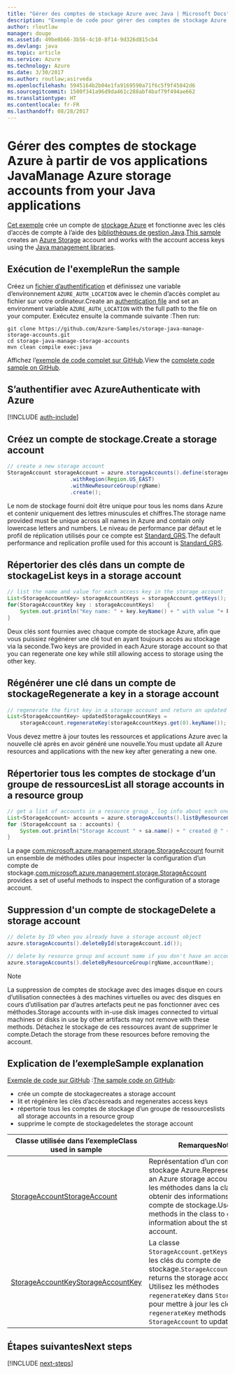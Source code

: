 ```yaml
---
title: "Gérer des comptes de stockage Azure avec Java | Microsoft Docs"
description: "Exemple de code pour gérer des comptes de stockage Azure avec le kit de développement logiciel (SDK) pour Java"
author: rloutlaw
manager: douge
ms.assetid: 49be8b66-3b56-4c10-8f14-9d326d815cb4
ms.devlang: java
ms.topic: article
ms.service: Azure
ms.technology: Azure
ms.date: 3/30/2017
ms.author: routlaw;asirveda
ms.openlocfilehash: 5945164b2b04e1fa9169590a71f6c5f9f45842d6
ms.sourcegitcommit: 1500f341a96d9da461c288abf4baf79f494ae662
ms.translationtype: HT
ms.contentlocale: fr-FR
ms.lasthandoff: 08/28/2017
---
```

# <a name="manage-azure-storage-accounts-from-your-java-applications"></a><span data-ttu-id="877b8-103">Gérer des comptes de stockage Azure à partir de vos applications Java</span><span class="sxs-lookup"><span data-stu-id="877b8-103">Manage Azure storage accounts from your Java applications</span></span>

<span data-ttu-id="877b8-104">[Cet exemple](https://github.com/Azure-Samples/storage-java-manage-storage-accounts) crée un compte de [stockage Azure](https://docs.microsoft.com/azure/storage/storage-introduction) et fonctionne avec les clés d’accès de compte à l’aide des [bibliothèques de gestion Java](https://github.com/Azure/azure-sdk-for-java).</span><span class="sxs-lookup"><span data-stu-id="877b8-104">[This sample](https://github.com/Azure-Samples/storage-java-manage-storage-accounts) creates an [Azure Storage](https://docs.microsoft.com/azure/storage/storage-introduction) account and works with the account access keys using the [Java management libraries](https://github.com/Azure/azure-sdk-for-java).</span></span> 

## <a name="run-the-sample"></a><span data-ttu-id="877b8-105">Exécution de l'exemple</span><span class="sxs-lookup"><span data-stu-id="877b8-105">Run the sample</span></span>

<span data-ttu-id="877b8-106">Créez un [fichier d’authentification](https://github.com/Azure/azure-sdk-for-java/blob/master/AUTH.md) et définissez une variable d’environnement `AZURE_AUTH_LOCATION` avec le chemin d’accès complet au fichier sur votre ordinateur.</span><span class="sxs-lookup"><span data-stu-id="877b8-106">Create an [authentication file](https://github.com/Azure/azure-sdk-for-java/blob/master/AUTH.md) and set an environment variable `AZURE_AUTH_LOCATION` with the full path to the file on your computer.</span></span> <span data-ttu-id="877b8-107">Exécutez ensuite la commande suivante :</span><span class="sxs-lookup"><span data-stu-id="877b8-107">Then run:</span></span>

```
git clone https://github.com/Azure-Samples/storage-java-manage-storage-accounts.git
cd storage-java-manage-storage-accounts
mvn clean compile exec:java
```

<span data-ttu-id="877b8-108">Affichez l’[exemple de code complet sur GitHub](https://github.com/Azure-Samples/storage-java-manage-storage-accounts).</span><span class="sxs-lookup"><span data-stu-id="877b8-108">View the [complete code sample on GitHub](https://github.com/Azure-Samples/storage-java-manage-storage-accounts).</span></span>

## <a name="authenticate-with-azure"></a><span data-ttu-id="877b8-109">S’authentifier avec Azure</span><span class="sxs-lookup"><span data-stu-id="877b8-109">Authenticate with Azure</span></span>

[!INCLUDE [auth-include](includes/java-auth-include.md)] 

## <a name="create-a-storage-account"></a><span data-ttu-id="877b8-110">Créez un compte de stockage.</span><span class="sxs-lookup"><span data-stu-id="877b8-110">Create a storage account</span></span>

```java
// create a new storage account
StorageAccount storageAccount = azure.storageAccounts().define(storageAccountName)
                    .withRegion(Region.US_EAST)
                    .withNewResourceGroup(rgName)
                    .create();
```

<span data-ttu-id="877b8-111">Le nom de stockage fourni doit être unique pour tous les noms dans Azure et contenir uniquement des lettres minuscules et chiffres.</span><span class="sxs-lookup"><span data-stu-id="877b8-111">The storage name provided must be unique across all names in Azure and contain only lowercase letters and numbers.</span></span> <span data-ttu-id="877b8-112">Le niveau de performance par défaut et le profil de réplication utilisés pour ce compte est [Standard_GRS](https://docs.microsoft.com/azure/storage/storage-redundancy#geo-redundant-storage).</span><span class="sxs-lookup"><span data-stu-id="877b8-112">The default performance and replication profile used for this account is [Standard_GRS](https://docs.microsoft.com/azure/storage/storage-redundancy#geo-redundant-storage).</span></span>

## <a name="list-keys-in-a-storage-account"></a><span data-ttu-id="877b8-113">Répertorier des clés dans un compte de stockage</span><span class="sxs-lookup"><span data-stu-id="877b8-113">List keys in a storage account</span></span>
```java
// list the name and value for each access key in the storage account
List<StorageAccountKey> storageAccountKeys = storageAccount.getKeys();
for(StorageAccountKey key : storageAccountKeys)    {
    System.out.println("Key name: " + key.keyName() + " with value "+ key.value());
}
```

<span data-ttu-id="877b8-114">Deux clés sont fournies avec chaque compte de stockage Azure, afin que vous puissiez régénérer une clé tout en ayant toujours accès au stockage via la seconde.</span><span class="sxs-lookup"><span data-stu-id="877b8-114">Two keys are provided in each Azure storage account so that you can regenerate one key while still allowing access to storage using the other key.</span></span>

## <a name="regenerate-a-key-in-a-storage-account"></a><span data-ttu-id="877b8-115">Régénérer une clé dans un compte de stockage</span><span class="sxs-lookup"><span data-stu-id="877b8-115">Regenerate a key in a storage account</span></span>

```java
// regenerate the first key in a storage account and return an updated list of keys 
List<StorageAccountKey> updatedStorageAccountKeys =
    storageAccount.regenerateKey(storageAccountKeys.get(0).keyName());
```

<span data-ttu-id="877b8-116">Vous devez mettre à jour toutes les ressources et applications Azure avec la nouvelle clé après en avoir généré une nouvelle.</span><span class="sxs-lookup"><span data-stu-id="877b8-116">You must update all Azure resources and applications with the new key after generating a new one.</span></span>

## <a name="list-all-storage-accounts-in-a-resource-group"></a><span data-ttu-id="877b8-117">Répertorier tous les comptes de stockage d’un groupe de ressources</span><span class="sxs-lookup"><span data-stu-id="877b8-117">List all storage accounts in a resource group</span></span>
```java
// get a list of accounts in a resource group , log info about each one
List<StorageAccount> accounts = azure.storageAccounts().listByResourceGroup(rgName);
for (StorageAccount sa : accounts) {
    System.out.println("Storage Account " + sa.name() + " created @ " + sa.creationTime());
}
```

<span data-ttu-id="877b8-118">La page [com.microsoft.azure.management.storage.StorageAccount](https://docs.microsoft.com/java/api/com.microsoft.azure.management.storage._storage_account) fournit un ensemble de méthodes utiles pour inspecter la configuration d’un compte de stockage.</span><span class="sxs-lookup"><span data-stu-id="877b8-118">[com.microsoft.azure.management.storage.StorageAccount](https://docs.microsoft.com/java/api/com.microsoft.azure.management.storage._storage_account) provides a set of useful methods to inspect the configuration of a storage account.</span></span>

## <a name="delete-a-storage-account"></a><span data-ttu-id="877b8-119">Suppression d'un compte de stockage</span><span class="sxs-lookup"><span data-stu-id="877b8-119">Delete a storage account</span></span>
```java
// delete by ID when you already have a storage account object
azure.storageAccounts().deleteById(storageAccount.id());

// delete by resource group and account name if you don't have an account object
azure.storageAccounts().deleteByResourceGroup(rgName,accountName);
```

> [!NOTE]
> <span data-ttu-id="877b8-120">La suppression de comptes de stockage avec des images disque en cours d’utilisation connectées à des machines virtuelles ou avec des disques en cours d’utilisation par d’autres artefacts peut ne pas fonctionner avec ces méthodes.</span><span class="sxs-lookup"><span data-stu-id="877b8-120">Storage accounts with in-use disk images connected to virtual machines or disks in use by other artifacts may not remove with these methods.</span></span> <span data-ttu-id="877b8-121">Détachez le stockage de ces ressources avant de supprimer le compte.</span><span class="sxs-lookup"><span data-stu-id="877b8-121">Detach the storage from these resources before removing the account.</span></span>

## <a name="sample-explanation"></a><span data-ttu-id="877b8-122">Explication de l’exemple</span><span class="sxs-lookup"><span data-stu-id="877b8-122">Sample explanation</span></span>

<span data-ttu-id="877b8-123">[Exemple de code sur GitHub](https://github.com/Azure-Samples/storage-java-manage-storage-accounts) :</span><span class="sxs-lookup"><span data-stu-id="877b8-123">[The sample code on GitHub](https://github.com/Azure-Samples/storage-java-manage-storage-accounts):</span></span>

- <span data-ttu-id="877b8-124">crée un compte de stockage</span><span class="sxs-lookup"><span data-stu-id="877b8-124">creates a storage account</span></span>
- <span data-ttu-id="877b8-125">lit et régénère les clés d’accès</span><span class="sxs-lookup"><span data-stu-id="877b8-125">reads and regenerates access keys</span></span>
- <span data-ttu-id="877b8-126">répertorie tous les comptes de stockage d’un groupe de ressources</span><span class="sxs-lookup"><span data-stu-id="877b8-126">lists all storage accounts in a resource group</span></span>
- <span data-ttu-id="877b8-127">supprime le compte de stockage</span><span class="sxs-lookup"><span data-stu-id="877b8-127">deletes the storage account</span></span> 

| <span data-ttu-id="877b8-128">Classe utilisée dans l’exemple</span><span class="sxs-lookup"><span data-stu-id="877b8-128">Class used in sample</span></span> | <span data-ttu-id="877b8-129">Remarques</span><span class="sxs-lookup"><span data-stu-id="877b8-129">Notes</span></span>
|-------|-------|
| [<span data-ttu-id="877b8-130">StorageAccount</span><span class="sxs-lookup"><span data-stu-id="877b8-130">StorageAccount</span></span>](https://docs.microsoft.com/java/api/com.microsoft.azure.management.storage._storage_account)  | <span data-ttu-id="877b8-131">Représentation d’un compte de stockage Azure.</span><span class="sxs-lookup"><span data-stu-id="877b8-131">Representation of an Azure storage account.</span></span> <span data-ttu-id="877b8-132">Utilisez les méthodes dans la classe pour obtenir des informations sur le compte de stockage.</span><span class="sxs-lookup"><span data-stu-id="877b8-132">Use the methods in the class to get information about the storage account.</span></span>
| [<span data-ttu-id="877b8-133">StorageAccountKey</span><span class="sxs-lookup"><span data-stu-id="877b8-133">StorageAccountKey</span></span>](https://docs.microsoft.com/java/api/com.microsoft.azure.management.storage._storage_account_key) | <span data-ttu-id="877b8-134">La classe `StorageAccount.getKeys()` retourne les clés du compte de stockage.</span><span class="sxs-lookup"><span data-stu-id="877b8-134">`StorageAccount.getKeys()` returns the storage account keys.</span></span> <span data-ttu-id="877b8-135">Utilisez les méthodes `regenerateKey` dans `StorageAccount` pour mettre à jour les clés.</span><span class="sxs-lookup"><span data-stu-id="877b8-135">Use the `regenerateKey` methods in `StorageAccount` to update the keys.</span></span>

## <a name="next-steps"></a><span data-ttu-id="877b8-136">Étapes suivantes</span><span class="sxs-lookup"><span data-stu-id="877b8-136">Next steps</span></span>

[!INCLUDE [next-steps](includes/java-next-steps.md)]